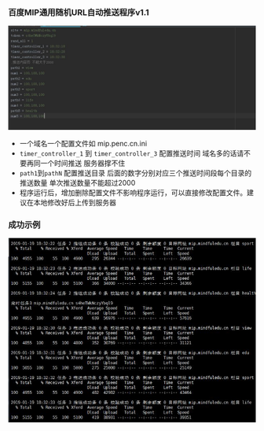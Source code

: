 ### 百度MIP通用随机URL自动推送程序v1.1
![avatar](url/img/config.jpg)
* 一个域名一个配置文件如 mip.penc.cn.ini
* <code>timer_controller_1</code> 到 <code>timer_controller_3</code> 配置推送时间 域名多的话请不要再同一个时间推送 服务器撑不住
* <code>path1</code>到<code>pathN</code> 配置推送目录 后面的数字分别对应三个推送时间段每个目录的推送数量 单次推送数量不能超过2000
* 程序运行后，增加删除配置文件不影响程序运行，可以直接修改配置文件。建议在本地修改好后上传到服务器
### 成功示例
![avatar](url/img/show.jpg)
